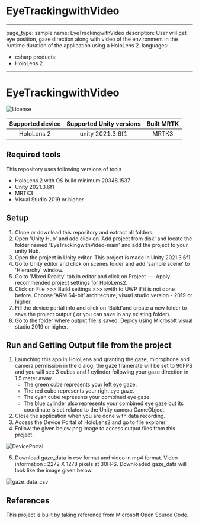 # EyeTrackingwithVideo

---
page_type: sample
name: EyeTrackingwithVideo
description: User will get eye position, gaze direction along with video of the environment in the runtime duration of the application using a HoloLens 2.
languages:
- csharp
products:
- HoloLens 2
---

# EyeTrackingwithVideo 

![License](https://img.shields.io/badge/license-MIT-green.svg)

Supported device  | Supported Unity versions | Built MRTK
:---------------: | :----------------------: | :--------------------------: 
HoloLens 2        | unity 2021.3.6f1         | MRTK3


## Required tools

This repository uses following versions of tools
* HoloLens 2 with OS build minimum 20348.1537
* Unity 2021.3.6f1    
* MRTK3
* Visual Studio 2019 or higher 

## Setup

1. Clone or download this repository and extract all folders.
2. Open 'Unity Hub' and add click on 'Add project from disk' and locate the folder named 'EyeTrackingwithVideo-main' and add the project to your unity Hub.
3. Open the project in Unity editor. This project is made in Unity 2021.3.6f1.
4. Go to Unity editor and click on scenes folder and add 'sample scene' to 'Hierarchy' window.
5. Go to 'Mixed Reality' tab in editor and click on Project --- Apply recommended project settings for HoloLens2.
6. Click on File >>> Build settings >>> swith to UWP if it is not done before. Choose 'ARM 64-bit' architecture, visual studio version - 2019 or higher.
7. Fill the device portal info and click on 'Build'and create a new folder to save the project output ( or you can save in any existing folder). 
8. Go to the folder where output file is saved. Deploy using Microsoft visual studio 2019 or higher.

## Run and Getting Output file from the project
1. Launching this app in HoloLens and granting the gaze, microphone and camera permission in the dialog, the gaze framerate will be set to 90FPS and you will see 3 cubes and 1 cylinder following your gaze direction in 1.5 meter away.
    * The green cube represents your left eye gaze.
    * The red cube represents your right eye gaze.
    * The cyan cube represents your combined eye gaze.
    * The blue cylinder also represents your combined eye gaze but its coordinate is set related to the Unity camera GameObject.
2. Close the application when you are done with data recording.
3. Access the Device Portal of HoloLens2 and go to file explorer 
4. Follow the given below png image to access output files from this project.


![DevicePortal](https://github.com/user-attachments/assets/1814f71c-2629-4814-b4fa-29b98e8b6120)

5. Download gaze_data in csv format and video in mp4 format. Video information : 2272 X 1278 pixels at 30FPS. Downloaded gaze_data will look like the image given below.

![gaze_data_csv](https://github.com/user-attachments/assets/d30de12f-da8a-4b79-8af4-5aa34f03a190)

## References
This project is built by taking reference from Microsoft Open Source Code. 
